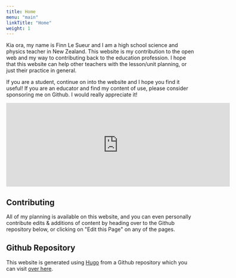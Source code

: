 ```yaml
---
title: Home
menu: "main"
linkTitle: "Home"
weight: 1
---
```


Kia ora, my name is Finn Le Sueur and I am a high school science and physics teacher in New Zealand. This website is my contribution to the open web and my way to contributing back to the education profession. I hope that this website can help other teachers with the lesson/unit planning, or just their practice in general.


If you are a student, continue on into the website and I hope you find it useful! If you are an educator and find my content of use, please consider sponsoring me on Github. I would really appreciate it!

<iframe src="https://github.com/sponsors/finnito/card" title="Sponsor Finnito (Finn LeSueur)" height="225" width="600" style="border: 0;"></iframe>

## Contributing

All of my planning is available on this website, and you can even personally contribute edits & additions of content by heading over to the Github repository below, or clicking on "Edit this Page" on any of the pages.

## Github Repository

This website is generated using [Hugo](https://gohugo.io/) from a Github repository which you can visit [over here](https://github.com/finnito/Science).
